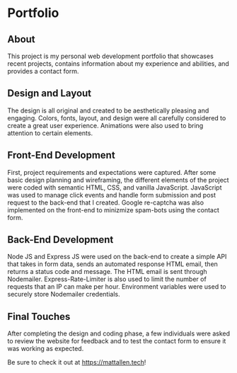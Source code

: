 # Portfolio

## About
This project is my personal web development portfolio that showcases recent projects, contains information about my experience and abilities, and provides a contact form. 

## Design and Layout
The design is all original and created to be aesthetically pleasing and engaging. Colors, fonts, layout, and design were all carefully considered to create a great user experience. Animations were also used to bring attention to certain elements.

## Front-End Development 
First, project requirements and expectations were captured. After some basic design planning and wireframing, the different elements of the project were coded with semantic HTML, CSS, and vanilla JavaScript. JavaScript was used to manage click events and handle form submission and post request to the back-end that I created. Google re-captcha was also implemented on the front-end to minizmize spam-bots using the contact form.

## Back-End Development
Node JS and Express JS were used on the back-end to create a simple API that takes in form data, sends an automated response HTML email, then returns a status code and message. The HTML email is sent through Nodemailer. Express-Rate-Limiter is also used to limit the number of requests that an IP can make per hour. Environment variables were used to securely store Nodemailer credentials.

## Final Touches
After completing the design and coding phase, a few individuals were asked to review the website for feedback and to test the contact form to ensure it was working as expected.


Be sure to check it out at https://mattallen.tech!

